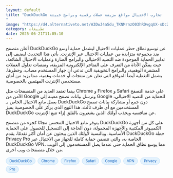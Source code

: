 ```yaml
---
layout: default
title: "DuckDuckGo تحارب الاحتيال مواقع مزيفة عملات رقمية وبرامج خبيثة
"
image: "https://d4.alternativeto.net/A3DwJ4aSdu_TKNMrnzO03hRDvgqUX-sDcZREEeKqpCU/rs:fill:1520:760:0/g:ce:0:0/YWJzOi8vZGlzdC9jb250ZW50LzE3NTA0MTk4NDUyNzUucG5n.png"
category: تطبيقات
date: 2025-06-21T11:05:10
---
```


أعلن متصفح DuckDuckGo عن توسيع نطاق حظر عمليات الاحتيال ليشمل حماية أوسع ضد مجموعة متزايدة من عمليات الاحتيال عبر الإنترنت. يأتي هذا التحديث ليضيف إلى تدابير الحماية الموجودة ضد التصيد الاحتيالي والبرامج الضارة وعمليات الاحتيال الشائعة، حيث يمكّن الأداة من التعرف على المتاجر الإلكترونية المزيفة، ومنصات تداول العملات المشفرة الوهمية، والبرامج التخويفية التي تدعي أن جهاز المستخدم مصاب، وحظرها. يشمل التغطية أيضاً المواقع التي تعلن عن منتجات أو خدمات وهمية، مما يزيد من أمان مستخدمي الإنترنت المهتمين بالخصوصية.

بينما تعتمد العديد من المتصفحات مثل Chrome و Firefox و Safari على خدمة التصفح الآمن من Google وترسل بيانات تصفح معينة إلى Google للحماية من التصيد الاحتيالي، يعمل مانع الاحتيال الخاص بـ DuckDuckGo دون جمع أو مشاركة بيانات تصفح المستخدمين مع أي طرف ثالث. هذا النهج الذي يركز على الخصوصية يميز DuckDuckGo عن منافسيه ويجذب أولئك الذين يشعرون بالقلق إزاء تتبع الإنترنت.

يتوفر مانع الاحتيال المحسن مجانًا كجزء من متصفح DuckDuckGo على كل من أجهزة الكمبيوتر المكتبية والأجهزة المحمولة، دون الحاجة إلى التسجيل للحصول على الحماية الأساسية. وبالنسبة لأولئك الذين يبحثون عن أمان أكثر تقدمًا، يقدم DuckDuckGo خطة Privacy Pro الخاصة به، والتي تتضمن حماية كاملة للجهاز من الاحتيال عبر DuckDuckGo VPN، مما يوسع نطاق الحماية حتى عندما يصل المستخدمون إلى الويب من خلال متصفحات ويب أخرى.

<div style="margin-top:2px; margin-bottom:2px;"><a href="https://bidjadraft.github.io/?query=DuckDuckGo" style="background:#e3f2fd; color:#1565c0; font-size:80%; border-radius:12px; padding:3px 10px; margin:2px 4px 2px 0; display:inline-block; border:1px solid #bbdefb; text-decoration:none;">DuckDuckGo</a> <a href="https://bidjadraft.github.io/?query=Chrome" style="background:#e3f2fd; color:#1565c0; font-size:80%; border-radius:12px; padding:3px 10px; margin:2px 4px 2px 0; display:inline-block; border:1px solid #bbdefb; text-decoration:none;">Chrome</a> <a href="https://bidjadraft.github.io/?query=Firefox" style="background:#e3f2fd; color:#1565c0; font-size:80%; border-radius:12px; padding:3px 10px; margin:2px 4px 2px 0; display:inline-block; border:1px solid #bbdefb; text-decoration:none;">Firefox</a> <a href="https://bidjadraft.github.io/?query=Safari" style="background:#e3f2fd; color:#1565c0; font-size:80%; border-radius:12px; padding:3px 10px; margin:2px 4px 2px 0; display:inline-block; border:1px solid #bbdefb; text-decoration:none;">Safari</a> <a href="https://bidjadraft.github.io/?query=Google" style="background:#e3f2fd; color:#1565c0; font-size:80%; border-radius:12px; padding:3px 10px; margin:2px 4px 2px 0; display:inline-block; border:1px solid #bbdefb; text-decoration:none;">Google</a> <a href="https://bidjadraft.github.io/?query=VPN" style="background:#e3f2fd; color:#1565c0; font-size:80%; border-radius:12px; padding:3px 10px; margin:2px 4px 2px 0; display:inline-block; border:1px solid #bbdefb; text-decoration:none;">VPN</a> <a href="https://bidjadraft.github.io/?query=Privacy" style="background:#e3f2fd; color:#1565c0; font-size:80%; border-radius:12px; padding:3px 10px; margin:2px 4px 2px 0; display:inline-block; border:1px solid #bbdefb; text-decoration:none;">Privacy</a> <a href="https://bidjadraft.github.io/?query=Pro" style="background:#e3f2fd; color:#1565c0; font-size:80%; border-radius:12px; padding:3px 10px; margin:2px 4px 2px 0; display:inline-block; border:1px solid #bbdefb; text-decoration:none;">Pro</a></div><br><br>
